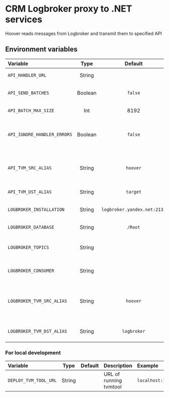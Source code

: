 # CRM Logbroker proxy to .NET services

Hoover reads messages from Logbroker and transmit them to specified API

## Environment variables

| Variable | Type | Default | Description | Example |
|:-------- |:----:|:-------:|:------------|:--------|
|`API_HANDLER_URL` | String | | target api endpoint | `https://crm.yandex-team.ru/ping` |
|`API_SEND_BATCHES` | Boolean | `false` | send event batches to api | |
|`API_BATCH_MAX_SIZE` | Int | 8192 | max size of one batch | |
|`API_IGNORE_HANDLER_ERRORS` | Boolean | `false` | Accept only 2xx answers from API or not | |
|`API_TVM_SRC_ALIAS` | String | `hoover` | Hoover alias in tvm client for API service tickets | |
|`API_TVM_DST_ALIAS` | String | `target` | API alias in tvm client | |
|`LOGBROKER_INSTALLATION` | String | `logbroker.yandex.net:2135` | Logbroker installation with port | |
|`LOGBROKER_DATABASE` | String | `/Root` | Logbroker database | |
|`LOGBROKER_TOPICS` | String | | Logbroker topics path. Delimiter - `;` | `/crm/events/stable/issues;/crm/events/prestable/issues` |
|`LOGBROKER_CONSUMER` | String | | Logbroker consumer path | `/crm/events/stable/consumer` |
|`LOGBROKER_TVM_SRC_ALIAS` | String | `hoover` | Hoover alias in tvm client for Logbroker service tickets | `klb` |
|`LOGBROKER_TVM_DST_ALIAS` | String | `logbroker` | Logbroker alias in tvm client | |

### For local development

| Variable | Type | Default | Description | Example |
|:-------- |:----:|:-------:|:------------|:--------|
|`DEPLOY_TVM_TOOL_URL` | String | | URL of running tvmtool | `localhost:18000` |
